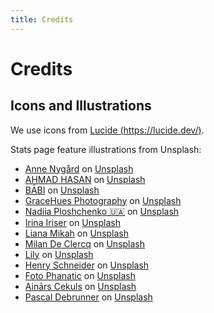 ```yaml
---
title: Credits
---
```


# Credits

## Icons and Illustrations

We use icons from [Lucide (https://lucide.dev/)](https://lucide.dev/).

Stats page feature illustrations from Unsplash:
- <a href="https://unsplash.com/@polarmermaid?utm_content=creditCopyText&utm_medium=referral&utm_source=unsplash">Anne Nygård</a> on <a href="https://unsplash.com/photos/snow-covered-field-and-trees-during-daytime-VwzfdVT6_9s?utm_content=creditCopyText&utm_medium=referral&utm_source=unsplash">Unsplash</a>
- <a href="https://unsplash.com/@nofal24?utm_content=creditCopyText&utm_medium=referral&utm_source=unsplash">AHMAD HASAN</a> on <a href="https://unsplash.com/photos/a-snow-covered-path-through-a-forest-filled-with-trees-xEYWelDHYF0?utm_content=creditCopyText&utm_medium=referral&utm_source=unsplash">Unsplash</a>
- <a href="https://unsplash.com/@babigraf?utm_content=creditCopyText&utm_medium=referral&utm_source=unsplash">BĀBI</a> on <a href="https://unsplash.com/photos/a-trail-in-the-woods-is-covered-in-leaves-hdNa4GCCgbg?utm_content=creditCopyText&utm_medium=referral&utm_source=unsplash">Unsplash</a>
- <a href="https://unsplash.com/@gracehues?utm_content=creditCopyText&utm_medium=referral&utm_source=unsplash">GraceHues Photography</a> on <a href="https://unsplash.com/photos/brown-maple-leaves-in-tilt-shift-lens-AYtup7uqimA?utm_content=creditCopyText&utm_medium=referral&utm_source=unsplash">Unsplash</a>
- <a href="https://unsplash.com/@still_loony?utm_content=creditCopyText&utm_medium=referral&utm_source=unsplash">Nadiia Ploshchenko 🇺🇦</a> on <a href="https://unsplash.com/photos/brown-wheat-field-during-sunset-ZnDtJaIec_E?utm_content=creditCopyText&utm_medium=referral&utm_source=unsplash">Unsplash</a>
- <a href="https://unsplash.com/@iriser?utm_content=creditCopyText&utm_medium=referral&utm_source=unsplash">Irina Iriser</a> on <a href="https://unsplash.com/photos/purple-flowers-fKAl8Oid6zM?utm_content=creditCopyText&utm_medium=referral&utm_source=unsplash">Unsplash</a>
- <a href="https://unsplash.com/@lianamikah?utm_content=creditCopyText&utm_medium=referral&utm_source=unsplash">Liana Mikah</a> on <a href="https://unsplash.com/photos/a-field-full-of-red-and-orange-flowers-6B05zlnPOEc?utm_content=creditCopyText&utm_medium=referral&utm_source=unsplash">Unsplash</a>
- <a href="https://unsplash.com/@mdc_photography2000?utm_content=creditCopyText&utm_medium=referral&utm_source=unsplash">Milan De Clercq</a> on <a href="https://unsplash.com/photos/green-grass-field-near-river-YtllSzi2JLY?utm_content=creditCopyText&utm_medium=referral&utm_source=unsplash">Unsplash</a>
- <a href="https://unsplash.com/@lilysphotography?utm_content=creditCopyText&utm_medium=referral&utm_source=unsplash">Lily</a> on <a href="https://unsplash.com/photos/pink-flower-field-under-blue-sky-during-daytime-Rg1nSqXNPN4?utm_content=creditCopyText&utm_medium=referral&utm_source=unsplash">Unsplash</a>
- <a href="https://unsplash.com/@schneiderhenry?utm_content=creditCopyText&utm_medium=referral&utm_source=unsplash">Henry Schneider</a> on <a href="https://unsplash.com/photos/a-forest-filled-with-lots-of-trees-covered-in-snow-FqKPySIaxuE?utm_content=creditCopyText&utm_medium=referral&utm_source=unsplash">Unsplash</a>
- <a href="https://unsplash.com/@j_b_foto?utm_content=creditCopyText&utm_medium=referral&utm_source=unsplash">Foto Phanatic</a> on <a href="https://unsplash.com/photos/brown-trees-beside-river-under-blue-sky-during-daytime-8LaUOtP-de4?utm_content=creditCopyText&utm_medium=referral&utm_source=unsplash">Unsplash</a>
- <a href="https://unsplash.com/@ainarscekuls?utm_content=creditCopyText&utm_medium=referral&utm_source=unsplash">Ainārs Cekuls</a> on <a href="https://unsplash.com/photos/a-snow-covered-path-in-the-middle-of-a-forest-buAAKQiMfoI?utm_content=creditCopyText&utm_medium=referral&utm_source=unsplash">Unsplash</a>
- <a href="https://unsplash.com/@debrupas?utm_content=creditCopyText&utm_medium=referral&utm_source=unsplash">Pascal Debrunner</a> on <a href="https://unsplash.com/photos/green-trees-under-white-sky-during-daytime-dppGOhcPBW0?utm_content=creditCopyText&utm_medium=referral&utm_source=unsplash">Unsplash</a>
